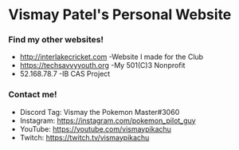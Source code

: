 # Vismay Patel's Personal Website

### Find my other websites!

- http://interlakecricket.com  -Website I made for the Club
- https://techsavvyyouth.org  -My 501(C)3 Nonprofit
- 52.168.78.7                 -IB CAS Project

### Contact me!

- Discord Tag: Vismay the Pokemon Master#3060
- Instagram: https://instagram.com/pokemon_pilot_guy
- YouTube: https://youtube.com/vismaypikachu
- Twitch: https://twitch.tv/vismaypikachu
